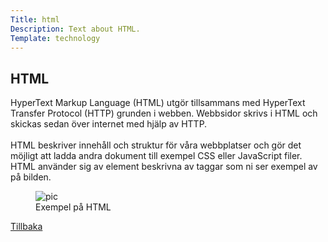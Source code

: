 ```yaml
---
Title: html
Description: Text about HTML.
Template: technology
---
```


<div class="flex-two">
    <h2>HTML</h2>
    <p>
    HyperText Markup Language (HTML) utgör tillsammans med HyperText Transfer Protocol (HTTP) grunden i webben. Webbsidor skrivs i HTML och skickas sedan över internet med hjälp av HTTP.<br><br>
    HTML beskriver innehåll och struktur för våra webbplatser och gör det möjligt att ladda andra dokument till exempel CSS eller JavaScript filer.
    HTML använder sig av element beskrivna av taggar som ni ser exempel av på bilden.
    </p>
    <figure>
        <img src="%assets_url%/img/html.png" alt="pic">
        <figcaption>Exempel på HTML</figcaption>
    </figure>
    <a href="%base_url%?technology">Tillbaka</a></td>
</div>


